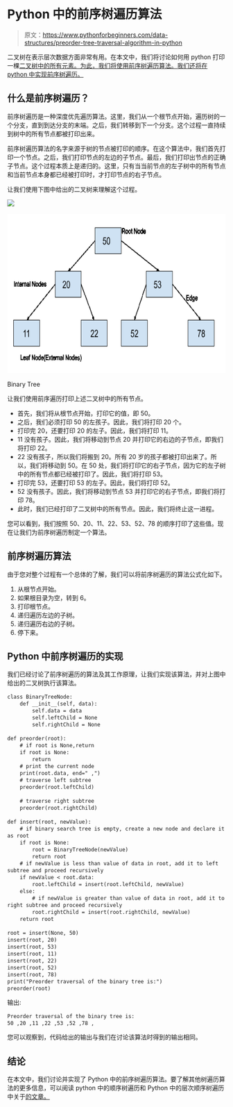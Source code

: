 # Python 中的前序树遍历算法

> 原文：<https://www.pythonforbeginners.com/data-structures/preorder-tree-traversal-algorithm-in-python>

二叉树在表示层次数据方面非常有用。在本文中，我们将讨论如何用 python 打印一棵[二叉树中的所有元素。为此，我们将使用前序树遍历算法。我们还将在 python 中实现前序树遍历。](https://www.pythonforbeginners.com/data-structures/tree-data-structure-in-python)

## 什么是前序树遍历？

前序树遍历是一种深度优先遍历算法。这里，我们从一个根节点开始，遍历树的一个分支，直到到达分支的末端。之后，我们转移到下一个分支。这个过程一直持续到树中的所有节点都被打印出来。

前序树遍历算法的名字来源于树的节点被打印的顺序。在这个算法中，我们首先打印一个节点。之后，我们打印节点的左边的子节点。最后，我们打印出节点的正确子节点。这个过程本质上是递归的。这里，只有当当前节点的左子树中的所有节点和当前节点本身都已经被打印时，才打印节点的右子节点。

让我们使用下图中给出的二叉树来理解这个过程。

![](img/fa8502948ae5dbb1bd07d78a9f60f85e.png)

<noscript><img src="img/89e082dbdfb81fd8f6364c54a912e85b.png" alt="" width="721" height="367" data-original-src="https://lh3.googleusercontent.com/lN5SxSYnNduUnJTwhlGmNK8aQitqMA_h4JK70INEsoIANzlPW3QwGJMj_MgDn8s_WI7H1O8x3e83J5V9wOJKDpo1lJnlUx9AnZBTwonChjXM6gv5P9kWi0NMrHiYgssNMIehVDjK=s0"/></noscript>

Binary Tree

让我们使用前序遍历打印上述二叉树中的所有节点。

*   首先，我们将从根节点开始，打印它的值，即 50。
*   之后，我们必须打印 50 的左孩子。因此，我们将打印 20 个。
*   打印完 20，还要打印 20 的左子。因此，我们将打印 11。
*   11 没有孩子。因此，我们将移动到节点 20 并打印它的右边的子节点，即我们将打印 22。
*   22 没有孩子，所以我们将搬到 20。所有 20 岁的孩子都被打印出来了。所以，我们将移动到 50。在 50 处，我们将打印它的右子节点，因为它的左子树中的所有节点都已经被打印了。因此，我们将打印 53。
*   打印完 53，还要打印 53 的左子。因此，我们将打印 52。
*   52 没有孩子。因此，我们将移动到节点 53 并打印它的右子节点，即我们将打印 78。
*   此时，我们已经打印了二叉树中的所有节点。因此，我们将终止这一进程。

您可以看到，我们按照 50、20、11、22、53、52、78 的顺序打印了这些值。现在让我们为前序树遍历制定一个算法。

## 前序树遍历算法

由于您对整个过程有一个总体的了解，我们可以将前序树遍历的算法公式化如下。

1.  从根节点开始。
2.  如果根目录为空，转到 6。
3.  打印根节点。
4.  递归遍历左边的子树。
5.  递归遍历右边的子树。
6.  停下来。

## Python 中前序树遍历的实现

我们已经讨论了前序树遍历的算法及其工作原理，让我们实现该算法，并对上图中给出的二叉树执行该算法。

```
class BinaryTreeNode:
    def __init__(self, data):
        self.data = data
        self.leftChild = None
        self.rightChild = None

def preorder(root):
    # if root is None,return
    if root is None:
        return
    # print the current node
    print(root.data, end=" ,")
    # traverse left subtree
    preorder(root.leftChild)

    # traverse right subtree
    preorder(root.rightChild)

def insert(root, newValue):
    # if binary search tree is empty, create a new node and declare it as root
    if root is None:
        root = BinaryTreeNode(newValue)
        return root
    # if newValue is less than value of data in root, add it to left subtree and proceed recursively
    if newValue < root.data:
        root.leftChild = insert(root.leftChild, newValue)
    else:
        # if newValue is greater than value of data in root, add it to right subtree and proceed recursively
        root.rightChild = insert(root.rightChild, newValue)
    return root

root = insert(None, 50)
insert(root, 20)
insert(root, 53)
insert(root, 11)
insert(root, 22)
insert(root, 52)
insert(root, 78)
print("Preorder traversal of the binary tree is:")
preorder(root) 
```

输出:

```
Preorder traversal of the binary tree is:
50 ,20 ,11 ,22 ,53 ,52 ,78 ,
```

您可以观察到，代码给出的输出与我们在讨论该算法时得到的输出相同。

## 结论

在本文中，我们讨论并实现了 Python 中的前序树遍历算法。要了解其他树遍历算法的更多信息，可以阅读 python 中的顺序树遍历和 Python 中的层次顺序树遍历中关于[的文章。](https://www.pythonforbeginners.com/data-structures/in-order-tree-traversal-in-python)